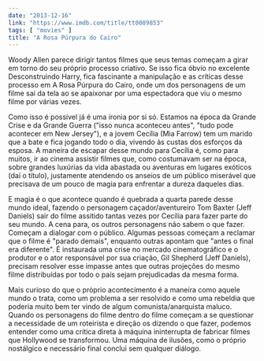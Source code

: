 ```yaml
---
date: "2013-12-16"
link: "https://www.imdb.com/title/tt0089853"
tags: [ "movies" ]
title: "A Rosa Púrpura do Cairo"
---
```

Woody Allen parece dirigir tantos filmes que seus temas começam a girar em torno do seu próprio processo criativo. Se isso fica óbvio no excelente Desconstruindo Harry, fica fascinante a manipulação e as críticas desse processo em A Rosa Púrpura do Cairo, onde um dos personagens de um filme sai da tela ao se apaixonar por uma espectadora que viu o mesmo filme por várias vezes.

Como isso é possível já é uma ironia por si só. Estamos na época da Grande Crise e da Grande Guerra ("isso nunca aconteceu antes", "tudo pode acontecer em New Jersey"), e a jovem Cecília (Mia Farrow) tem um marido que a bate e fica jogando todo o dia, vivendo às custas dos esforços da esposa. A maneira de escapar desse mundo para Cecília é, como para muitos, ir ao cinema assistir filmes que, como costumavam ser na época, sobre grandes luxúrias da vida abastada ou aventuras em lugares exóticos (daí o título), justamente atendendo os anseios de um público miserável que precisava de um pouco de magia para enfrentar a dureza daqueles dias.

E magia é o que acontece quando é quebrada a quarta parede desse mundo ideal, fazendo o personagem caçador/aventureiro Tom Baxter (Jeff Daniels) sair do filme assitido tantas vezes por Cecília para fazer parte do seu mundo. A cena para, os outros personagens não sabem o que fazer. Começam a dialogar com o público. Algumas pessoas começam a reclamar que o filme é "parado demais", enquanto outras apontam que "antes o final era diferente". É instaurada uma crise no mercado cinematográfico e o produtor e o ator responsável por sua criação, Gil Shepherd (Jeff Daniels), precisam resolver esse impasse antes que outras projeções do mesmo filme distribuídas por todo o país sejam prejudicadas da mesma forma.

Mais curioso do que o próprio acontecimento é a maneira como aquele mundo o trata, como um problema a ser resolvido e como uma rebeldia que poderia muito bem ter vindo de algum comunista/anarquista maluco. Quando os personagens do filme dentro do filme começam a se questionar a necessidade de um roteirista e direção os dizendo o que fazer, podemos entender como uma crítica direta à máquina ininterrupta de fabricar filmes que Hollywood se transformou. Uma máquina de ilusões, como o próprio nostálgico e necessário final conclui sem qualquer diálogo.
